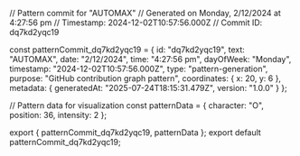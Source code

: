 // Pattern commit for "AUTOMAX"
// Generated on Monday, 2/12/2024 at 4:27:56 pm
// Timestamp: 2024-12-02T10:57:56.000Z
// Commit ID: dq7kd2yqc19

const patternCommit_dq7kd2yqc19 = {
  id: "dq7kd2yqc19",
  text: "AUTOMAX",
  date: "2/12/2024",
  time: "4:27:56 pm",
  dayOfWeek: "Monday",
  timestamp: "2024-12-02T10:57:56.000Z",
  type: "pattern-generation",
  purpose: "GitHub contribution graph pattern",
  coordinates: {
    x: 20,
    y: 6
  },
  metadata: {
    generatedAt: "2025-07-24T18:15:31.479Z",
    version: "1.0.0"
  }
};

// Pattern data for visualization
const patternData = {
  character: "O",
  position: 36,
  intensity: 2
};

export { patternCommit_dq7kd2yqc19, patternData };
export default patternCommit_dq7kd2yqc19;
